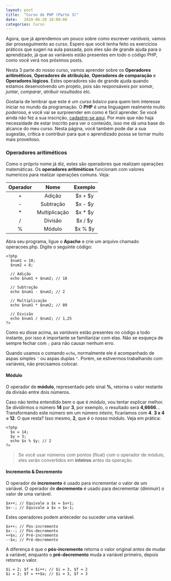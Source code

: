 ```yaml
---
layout: post
title:  "Curso de PHP (Parte 3)"
date:   2018-06-28 10:00:00
categories: Curso
---
```


Agora, que já aprendemos um pouco sobre como escrever *variáveis*, vamos dar prosseguimento ao curso. Espero que você tenha feito os exercícios práticos que sugeri na aula passada, pois eles são de grande ajuda para o aprendizado, já que as variáveis estão presentes em todo o código PHP, como você verá nos próximos posts.

Nesta 3 parte do nosso curso, vamos aprender sobre os **Operadores aritiméticos**, **Operadores de atribuição**, **Operadores de comparação** e **Operadores lógicos**. Estes operadores são de grande ajuda quando estamos desenvolvendo um projeto, pois são responsáveis por *somar*, *juntar*, *comparar*, *atribuir resultados* etc.

Gostaria de lembrar que este é um *curso básico* para quem tem interesse iniciar no mundo da programação. O **PHP** é uma linguagem realmente muito *poderosa*, e você vai se surpreender em como é fácil aprender. Se você ainda não fez a sua inscrição, [cadastre-se aqui](https://envolte.github.io/Curso-PHP.html). Por mais que não haja necessidade de estar inscrito para ver o conteúdo, isso me dá uma base do alcance do meu curso. Nesta página, você também pode dar a sua sugestão, crítica e contribuir para que o aprendizado possa se tornar muito mais proveitoso.

### Operadores arítiméticos

Como o próprio nome já diz, estes são operadores que realizam operações matemáticas. Os **operadores aritiméticos** funcionam com valores numericos para realizar operações comuns. Veja:

  Operador   |   Nome   |   Exemplo
:----------: | :------: | :---------:
+            |Adição    |   $x + $y
-            |Subtração |   $x - $y
*            |Multiplicação| $x * $y
/            |Divisão   |   $x / $y
%            |Módulo    |   $x % $y

Abra seu programa, ligue o **Apache** e crie um arquivo chamado operacoes.php. Digite o seguinte código:

    <?php
      $num1 = 10;
      $num2 = 8;
      
      // Adição
      echo $num1 + $num2; // 18
      
      // Subtração
      echo $num1 - $num2; // 2
      
      // Multiplicação
      echo $num1 * $num2; // 80
      
      // Divisão
      echo $num1 / $num2; // 1,25
    ?>
      
Como eu disse acima, as *variáveis* estão presentes no código a todo instante, por isso é importante se familiarizar com elas. Não se esqueça de sempre fechar com ``;`` para não causar nenhum erro. 

Quando usamos o comando ``echo``, normalmente ele é acompanhado de aspas simples ``'`` ou aspas duplas ``"``. Porém, se estivermos trabalhando com variáveis, não precisamos colocar.

#### Módulo

O operador de **módulo**, representado pelo sinal **%**, retorna o valor restante da divisão entre dois números. 

Caso não tenha entendido bem o que é *módulo*, vou tentar explicar melhor. Se dividirmos o número **14** por **3**, por exemplo, o resultado será **4,6666**... Transformando este número em um número *inteiro*, ficaríamos com **4**. **3 x 4 = 12**. O que resta? Isso mesmo, **2**, que é o nosso módulo. Veja em prática:

    <?php
      $x = 14;
      $y = 3;
      echo $x % $y; // 2
    ?>
    
> Se você usar números com pontos (float) com o operador de módulo, eles serão convertidos em **inteiros** antes da operação.

#### Incremento & Decremento

O operador de **incremento** é usado para incrementar o valor de um variável. O operador de **decremento** é usado para decrementar (diminuir) o valor de uma variável.

    $x++; // Equivale a $x = $x+1;
    $x--; // Equivale a $x = $x-1;
    
Estes operadores podem anteceder ou suceder uma variável.

    $x++; // Pós-incremento
    $x--; // Pós-decremento
    ++$x; // Pré-incremento
    --$x; // Pré-decremento
    
A diferença é que o **pós-incremento** retorna o valor original *antes* de mudar a variável, enquanto o **pré-decremento** muda a variável primeiro, depois retorna o valor.

    $i = 2; $f = $i++; // $i = 3, $f = 2
    $i = 2; $f = ++$a; // $i = 3, $f = 3
